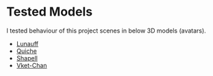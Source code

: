 # Tested Models

I tested behaviour of this project scenes in below 3D models (avatars).

* [Lunauff](https://booth.pm/ja/items/1305740)
* [Quiche](https://booth.pm/ja/items/954376)
* [Shapell](https://booth.pm/ja/items/1349366)
* [Vket-Chan](https://www.v-market.work/)